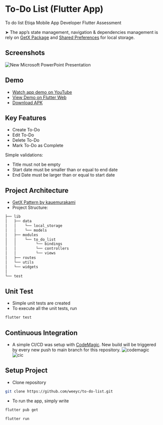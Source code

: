 
# To-Do List (Flutter App)

To do list Etiqa Mobile App Developer Flutter Assessment

➤ The app’s state management, navigation & dependencies management is rely on [GetX Package](https://pub.dev/packages/get) and [Shared Preferences](https://pub.dev/packages/shared_preferences) for local storage.


## Screenshots

![New Microsoft PowerPoint Presentation](https://user-images.githubusercontent.com/76787324/204736264-1e0c84d9-5fa0-46da-81ec-3c273b2cf78f.jpg)


## Demo

- [Watch app demo on YouTube](https://youtu.be/kiAgfeQr6EQ)
- [View Demo on Flutter Web](https://etiqa-todo-list.web.app/#/list)
- [Download APK](https://api.codemagic.io/artifacts/e1c01c6b-c234-4e2b-b082-213f8c237a70/3149b754-ad6b-4b63-a857-e4f38683660b/app-release.apk)


## Key Features

 - Create To-Do
 - Edit To-Do
 - Delete To-Do
 - Mark To-Do as Complete 

Simple validations:
- Title must not be empty
- Start date must be smaller than or equal to end date
- End Date must be larger than or equal to start date
 


## Project Architecture
- [GetX Pattern by kauemurakami](https://github.com/kauemurakami/getx_pattern)
- Project Structure:
```bash
├── lib
│   ├── data
│   │    └── local_storage
│   │    └── models
│   ├── modules
│   │    └── to_do_list
│   │         └── bindings
│   │         └── controllers
│   │         └── views
│   ├── routes
│   └── utils
│   └── widgets 
│     
└── test
```
## Unit Test

- Simple unit tests are created
- To execute all the unit tests, run
```bash
flutter test   
```
## Continuous Integration
- A simple CI/CD was setup with [CodeMagic](https://codemagic.io). New build will be triggered by every new push to main branch for this repository. 
![codemagic](https://user-images.githubusercontent.com/76787324/204745635-39feb15a-03b4-4dd8-9797-e1d240d373d5.png)
![cic](https://user-images.githubusercontent.com/76787324/204739065-321debef-73af-4d76-81de-2e331ad02c93.png)



## Setup Project
- Clone repository
```bash
git clone https://github.com/weeyc/to-do-list.git  
```

- To run the app, simply write
```bash
flutter pub get  
```
```bash
flutter run 
```
